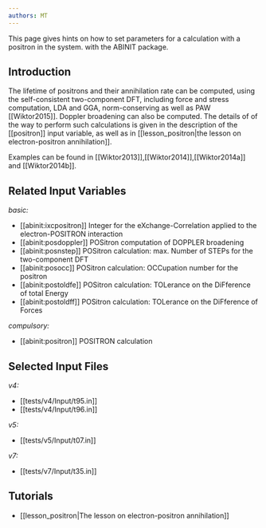 ```yaml
---
authors: MT
---
```

<!--
This file is automatically generated by mksite.py. All changes will be lost.
Change the input yaml files or the python code
-->

This page gives hints on how to set parameters for a calculation with a positron in the system. with the ABINIT package.

## Introduction

The lifetime of positrons and their annihilation rate can be computed, using
the self-consistent two-component DFT, including force and stress computation,
LDA and GGA, norm-conserving as well as PAW [[Wiktor2015]]. Doppler broadening
can also be computed. The details of of the way to perform such calculations
is given in the description of the [[positron]] input variable, as well as in
[[lesson_positron|the lesson on electron-positron annihilation]].

Examples can be found in [[Wiktor2013]],[[Wiktor2014]],[[Wiktor2014a]] and
[[Wiktor2014b]].



## Related Input Variables

*basic:*

- [[abinit:ixcpositron]]  Integer for the eXchange-Correlation applied to the electron-POSITRON interaction
- [[abinit:posdoppler]]  POSitron computation of DOPPLER broadening
- [[abinit:posnstep]]  POSitron calculation: max. Number of STEPs for the two-component DFT
- [[abinit:posocc]]  POSitron calculation: OCCupation number for the positron
- [[abinit:postoldfe]]  POSitron calculation: TOLerance on the DiFference of total Energy
- [[abinit:postoldff]]  POSitron calculation: TOLerance on the DiFference of Forces
 
*compulsory:*

- [[abinit:positron]]  POSITRON calculation
 

## Selected Input Files

*v4:*

- [[tests/v4/Input/t95.in]]
- [[tests/v4/Input/t96.in]]
 
*v5:*

- [[tests/v5/Input/t07.in]]
 
*v7:*

- [[tests/v7/Input/t35.in]]
 

## Tutorials

* [[lesson_positron|The lesson on electron-positron annihilation]]

